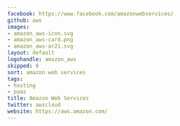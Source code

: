 ```yaml
---
facebook: https://www.facebook.com/amazonwebservices/
github: aws
images:
- amazon_aws-icon.svg
- amazon_aws-card.png
- amazon_aws-ar21.svg
layout: default
logohandle: amazon_aws
skipped: 0
sort: amazon web services
tags:
- hosting
- paas
title: Amazon Web Services
twitter: awscloud
website: https://aws.amazon.com/
---
```


